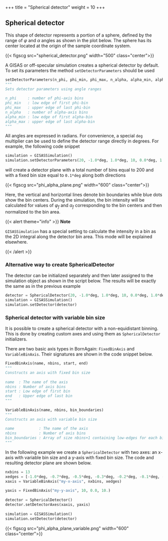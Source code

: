 +++
title = "Spherical detector"
weight = 10
+++

## Spherical detector

This shape of detector represents a portion of a sphere, defined by the range of $\varphi$ and $\alpha$ angles as shown in the plot below. The sphere has its center located at the origin of the sample coordinate system.

{{< figscg src="spherical_detector.png" width="500" class="center">}}

A GISAS or off-specular simulation creates a spherical detector by default. To set its parameters the method `setDetectorParameters` should be used

```python
setDetectorParameters(n_phi, phi_min, phi_max, n_alpha, alpha_min, alpha_max)
"""
Sets detector parameters using angle ranges
 
n_phi     : number of phi-axis bins
phi_min   : low edge of first phi-bin
phi_max   : upper edge of last phi-bin
n_alpha   : number of alpha-axis bins
alpha_min : low edge of first alpha-bin
alpha_max : upper edge of last alpha-bin
"""
```

All angles are expressed in radians. For convenience, a special `deg` multiplier can be used to define the detector range directly in degrees. For example, the following code snippet

```python
simulation = GISASSimulation()
simulation.setDetectorParameters(20, -1.0*deg, 1.0*deg, 10, 0.0*deg, 1.0*deg)
```

will create a detector plane with a total number of bins equal to 200 and with a fixed bin size equal to `0.1*deg` along both directions

{{< figscg src="phi_alpha_plane.png" width="600" class="center">}}

Here, the vertical and horizontal lines denote bin boundaries while blue dots show the bin centers. During the simulation, the bin intensity will be calculated for values of $\varphi_f$ and $\alpha_f$ corresponding to the bin centers and then normalized to the bin area.

{{< alert theme="info" >}}
**Note**

`GISASSimulation` has a special setting to calculate the intensity in a bin as the 2D integral along the detector bin area. This mode will be explained elsewhere.

{{< /alert >}}

### Alternative way to create SphericalDetector

The detector can be initialized separately and then later assigned to the simulation object as shown in the script below. The results will be exactly the same as in the previous example

```python	
detector = SphericalDetector(20, -1.0*deg, 1.0*deg, 10, 0.0*deg, 1.0*deg)
simulation = GISASSimulation()
simulation.setDetector(detector)
```

### Spherical detector with variable bin size

It is possible to create a spherical detector with a non-equidistant binning. This is done by creating custom axes and using them as `SphericalDetector` initializers.

There are two basic axis types in BornAgain: `FixedBinAxis` and `VariableBinAxis`. Their signatures are shown in the code snippet below.

```python
FixedBinAxis(name, nbins, start, end)
"""
Constructs an axis with fixed bin size
 
name  : The name of the axis
nbins : Number of axis bins
start : Low edge of first bin
end   : Upper edge of last bin
"""
 
VariableBinAxis(name, nbins, bin_boundaries)
"""
Constructs an axis with variable bin size
 
name           : The name of the axis
nbins          : Number of axis bins
bin_boundaries : Array of size nbins+1 containing low-edges for each bin and upper edge of last bin.
"""
```

In the following example we create a `SphericalDetector` with two axes: an x-axis with variable bin size and a y-axis with fixed bin size. The code and resulting detector plane are shown below.

```python
nxbins = 13
xedges = [-1.0*deg, -0.7*deg, -0.5*deg, -0.3*deg, -0.2*deg, -0.1*deg, -0.025*deg, 0.025*deg, 0.1*deg, 0.2*deg, 0.3*deg, 0.5*deg, 0.7*deg, 1.0*deg]
xaxis = VariableBinAxis("my-x-axis", nxbins, xedges)
 
yaxis = FixedBinAxis("my-y-axis", 10, 0.0, 10.)
 
detector = SphericalDetector()
detector.setDetectorAxes(xaxis, yaxis)
 
simulation = GISASSimulation()
simulation.setDetector(detector)
```

{{< figscg src="phi_alpha_plane_variable.png" width="600" class="center">}}
